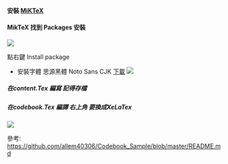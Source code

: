 #### 安裝 [MiKTeX](https://miktex.org/download)

#### MikTeX 找到 Packages 安裝
![](https://i.imgur.com/wdw9xSq.jpg)



點右鍵 Install package


* 安裝字體  思源黑體 Noto Sans CJK [下載](https://123.briian.com/forum.php?mod=viewthread&tid=4148)
![](https://i.imgur.com/axLKefe.png)




##### 在content.Tex 編寫 記得存檔
#####  在codebook.Tex 編譯 右上角 要換成XeLaTex
![](https://i.imgur.com/nsiVnhO.png)


參考:
https://github.com/allem40306/Codebook_Sample/blob/master/README.md
